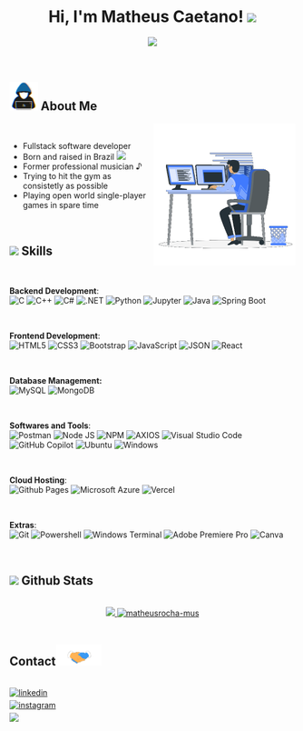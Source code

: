 <h1 align="center"><b>Hi, I'm Matheus Caetano! </b><img src="https://media.giphy.com/media/hvRJCLFzcasrR4ia7z/giphy.gif" width="35"></h1>

<p align="center">
  <a href="https://github.com/DenverCoder1/readme-typing-svg"><img src="https://readme-typing-svg.herokuapp.com?font=Time+New+Roman&color=cyan&size=25&center=true&vCenter=true&width=600&height=100&lines=4/8+Software+Engineering;Come+to+Brazil;Single-player+>>>+Multi-player;Can+play+Wonderwall;Average+gym+enjoyer;Addicted+to+learning+in+general+&hearts;"></a>
</p>

<br>
	
## <picture><img src = "https://github.com/0xAbdulKhalid/0xAbdulKhalid/raw/main/assets/mdImages/about_me.gif" width = 50px></picture> **About Me**

<picture> <img align="right" src="https://github.com/0xAbdulKhalid/0xAbdulKhalid/raw/main/assets/mdImages/Right_Side.gif" width = 250px></picture>

<br>

- Fullstack software developer
- Born and raised in Brazil <img src="https://upload.wikimedia.org/wikipedia/commons/d/d4/Brazilian_Flag_-_round.svg" width="20">
- Former professional musician &sung;
- Trying to hit the gym as consistetly as possible
- Playing open world single-player games in spare time

<br>

## <img src="https://media2.giphy.com/media/QssGEmpkyEOhBCb7e1/giphy.gif?cid=ecf05e47a0n3gi1bfqntqmob8g9aid1oyj2wr3ds3mg700bl&rid=giphy.gif" width ="25"><b> Skills</b>

<br>

<p align="center">

**Backend Development**:
<br>
    ![C](https://img.shields.io/badge/C%20-%232370ED.svg?style=for-the-badge&logo=c&logoColor=white)
    ![C++](https://img.shields.io/badge/C++%20-%2300599C.svg?style=for-the-badge&logo=c%2B%2B&logoColor=white)
    ![C#](https://img.shields.io/badge/C%23-239120?style=for-the-badge&logo=csharp&logoColor=white)
    ![.NET](https://img.shields.io/badge/.NET-512BD4?style=for-the-badge&logo=dotnet&logoColor=white)
    ![Python](https://img.shields.io/badge/Python-FFD43B?style=for-the-badge&logo=python&logoColor=blue)
    ![Jupyter](https://img.shields.io/badge/Jupyter-F37626.svg?&style=for-the-badge&logo=Jupyter&logoColor=white)
    ![Java](https://img.shields.io/badge/Java%20-%2314354C.svg?style=for-the-badge&logo=java&logoColor=white)
    ![Spring Boot](https://img.shields.io/badge/Spring_Boot-F2F4F9?style=for-the-badge&logo=spring-boot)

<br>   
    
**Frontend Development**:
<br>
   ![HTML5](https://img.shields.io/badge/HTML5%20-%23E34F26.svg?style=for-the-badge&logo=html5&logoColor=white)
   ![CSS3](https://img.shields.io/badge/CSS%20-%231572B6.svg?style=for-the-badge&logo=css3&logoColor=white)
   ![Bootstrap](https://img.shields.io/badge/Bootstrap-563D7C?style=for-the-badge&logo=bootstrap&logoColor=white)
   ![JavaScript](https://img.shields.io/badge/JavaScript%20-%23F7DF1E.svg?style=for-the-badge&logo=javascript&logoColor=black)
   ![JSON](https://img.shields.io/badge/json-5E5C5C?style=for-the-badge&logo=json&logoColor=white)
   ![React](https://img.shields.io/badge/React-20232A?style=for-the-badge&logo=react&logoColor=61DAFB)

<br>

**Database Management:**
<br>
    ![MySQL](https://img.shields.io/badge/MySQL-005C84?style=for-the-badge&logo=mysql&logoColor=white)
    ![MongoDB](https://img.shields.io/badge/MongoDB-4EA94B?style=for-the-badge&logo=mongodb&logoColor=white)

<br>

**Softwares and Tools**:
<br>
    ![Postman](https://img.shields.io/badge/Postman-FF6C37?style=for-the-badge&logo=Postman&logoColor=white)
    ![Node JS](https://img.shields.io/badge/Node%20js-339933?style=for-the-badge&logo=nodedotjs&logoColor=white)
    ![NPM](https://img.shields.io/badge/npm-CB3837?style=for-the-badge&logo=npm&logoColor=white)
    ![AXIOS](https://img.shields.io/badge/axios-671ddf?&style=for-the-badge&logo=axios&logoColor=white)
    ![Visual Studio Code](https://img.shields.io/badge/Visual%20Studio%20Code-0078d7.svg?style=for-the-badge&logo=visual-studio-code&logoColor=white)
    ![GitHub Copilot](https://img.shields.io/badge/github%20copilot-000000?style=for-the-badge&logo=githubcopilot&logoColor=white)
    ![Ubuntu](https://img.shields.io/badge/Ubuntu-E95420?style=for-the-badge&logo=ubuntu&logoColor=white)
    ![Windows](https://img.shields.io/badge/Windows-0078D6?style=for-the-badge&logo=windows&logoColor=white)

<br>

**Cloud Hosting**:
<br>
    ![Github Pages](https://img.shields.io/badge/GitHub%20Pages-%23327FC7.svg?style=for-the-badge&logo=github&logoColor=white)
    ![Microsoft Azure](https://img.shields.io/badge/microsoft%20azure-0089D6?style=for-the-badge&logo=microsoft-azure&logoColor=white)
    ![Vercel](https://img.shields.io/badge/Vercel-%23327FC7.svg?style=for-the-badge&logo=vercel&logoColor=white)

<br>

**Extras**:
<br>
    ![Git](https://img.shields.io/badge/git-%23F05033.svg?style=for-the-badge&logo=git&logoColor=white)
    ![Powershell](https://img.shields.io/badge/powershell-5391FE?style=for-the-badge&logo=powershell&logoColor=white)
    ![Windows Terminal](https://img.shields.io/badge/windows%20terminal-4D4D4D?style=for-the-badge&logo=windows%20terminal&logoColor=white)
    ![Adobe Premiere Pro](https://img.shields.io/badge/Adobe%20Premiere%20Pro-9999FF?style=for-the-badge&logo=Adobe%20Premiere%20Pro&logoColor=white)
    ![Canva](https://img.shields.io/badge/Canva-%2300C4CC.svg?&style=for-the-badge&logo=Canva&logoColor=white)

</p>

<br>

## <img src="https://media.giphy.com/media/iY8CRBdQXODJSCERIr/giphy.gif" width="35"><b> Github Stats </b>

<br>

<div align="center">
	<a href="https://github.com/matheusrocha-mus/">
  		<img src="https://github-readme-stats.vercel.app/api?username=matheusrocha-mus&include_all_commits=true&count_private=true&show_icons=true&line_height=20&title_color=7A7ADB&icon_color=2234AE&text_color=D3D3D3&bg_color=0,000000,130F40" width="450"/>
  		<img src="https://github-readme-stats.vercel.app/api/top-langs?username=matheusrocha-mus&show_icons=true&locale=en&layout=compact&line_height=20&title_color=7A7ADB&icon_color=2234AE&text_color=D3D3D3&bg_color=0,000000,130F40" width="375"  alt="matheusrocha-mus"/>
	</a>
</div>

<br>

## <b> Contact</b><img src="https://github.com/0xAbdulKhalid/0xAbdulKhalid/raw/main/assets/mdImages/handshake.gif" width ="80">

<br>

<a href="https://linkedin.com/in/matheus-caetanorocha" target="_blank">
	<img src="https://img.shields.io/badge/linkedin: matheuscaetano_rocha-%2300acee.svg?color=405DE6&style=for-the-badge&logo=linkedin&logoColor=white" alt=linkedin style="margin-bottom: 5px;"/>
</a>

<br>

<a href="https://instagram.com/matheusrocha_mus" target="_blank">
	<img src="https://img.shields.io/badge/instagram: matheusrocha_mus-%2300acee.svg?color=E1306C&style=for-the-badge&logo=instagram&logoColor=white" alt=instagram style="margin-bottom: 5px;"/>
</a>

<br>

<a href="mailto:matheuscaetanorocha@gmail.com" target="_blank">
	<img src="https://img.shields.io/badge/gmail: matheuscaetanorocha@gmail-%23EA4335.svg?style=for-the-badge&logo=gmail&logoColor=white" t=mail style="margin-bottom: 5px;" />
</a>

<br>

